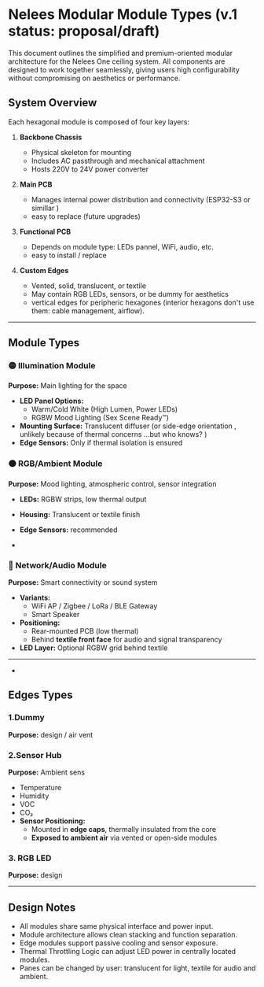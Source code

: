 # Nelees Modular Module Types (v.1 status: proposal/draft)

This document outlines the simplified and premium-oriented modular architecture for the Nelees One ceiling system. All components are designed to work together seamlessly, giving users high configurability without compromising on aesthetics or performance.

## System Overview
Each hexagonal module is composed of four key layers:

1. **Backbone Chassis**
   - Physical skeleton for mounting
   - Includes AC passthrough and mechanical attachment
   - Hosts 220V to 24V power converter

2. **Main PCB**
   - Manages internal power distribution and connectivity (ESP32-S3 or simillar )
   - easy to replace (future upgrades)

3. **Functional PCB**
   - Depends on module type: LEDs pannel, WiFi, audio,  etc.
   - easy to install / replace

4. **Custom Edges**
   - Vented, solid, translucent, or textile
   - May contain RGB LEDs, sensors, or be dummy for aesthetics
   - vertical edges for peripheric hexagones (interior hexagons don't use them: cable management, airflow). 


---

## Module Types

### 🟡 Illumination Module
**Purpose:** Main lighting for the space

- **LED Panel Options:**
  - Warm/Cold White (High Lumen, Power LEDs)
  - RGBW Mood Lighting (Sex Scene Ready™)
- **Mounting Surface:** Translucent diffuser (or side-edge orientation , unlikely because of thermal concerns ...but who knows?  )
- **Edge Sensors:** Only if thermal isolation is ensured

### 🟠 RGB/Ambient Module
**Purpose:** Mood lighting, atmospheric control, sensor integration

- **LEDs:** RGBW strips, low thermal output
- **Housing:** Translucent or textile finish
- **Edge Sensors:** recommended

- 
### 🔵 Network/Audio Module
**Purpose:** Smart connectivity or sound system

- **Variants:**
  - WiFi AP / Zigbee / LoRa / BLE Gateway
  - Smart Speaker
- **Positioning:**
  - Rear-mounted PCB (low thermal)
  - Behind **textile front face** for audio and signal transparency
- **LED Layer:** Optional RGBW grid behind textile

---

- 
## Edges Types

### 1.Dummy 
**Purpose:** design / air vent

### 2.Sensor Hub
**Purpose:**  Ambient sens
  - Temperature
  - Humidity
  - VOC
  - CO₂
- **Sensor Positioning:**
  - Mounted in **edge caps**, thermally insulated from the core
  - **Exposed to ambient air** via vented or open-side modules

### 3. RGB LED 
**Purpose:**  design



---

## Design Notes
- All modules share same physical interface and power input.
- Module architecture allows clean stacking and function separation.
- Edge modules support passive cooling and sensor exposure.
- Thermal Throttling Logic can adjust LED power in centrally located modules.
- Panes can be changed by user: translucent for light, textile for audio and ambient.
